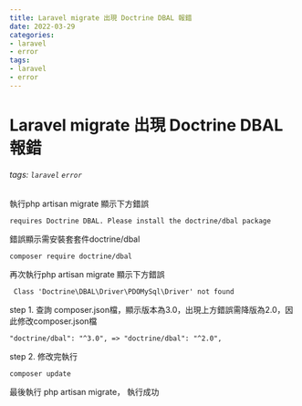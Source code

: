 ```yaml
---
title: Laravel migrate 出現 Doctrine DBAL 報錯
date: 2022-03-29
categories:
- laravel
- error
tags:
- laravel
- error
---
```



# Laravel migrate 出現 Doctrine DBAL 報錯
###### tags:  `laravel` `error`    


執行php artisan migrate 顯示下方錯誤

```
requires Doctrine DBAL. Please install the doctrine/dbal package
```

錯誤顯示需安裝套套件doctrine/dbal

```
composer require doctrine/dbal
```

再次執行php artisan migrate 顯示下方錯誤

```
 Class 'Doctrine\DBAL\Driver\PDOMySql\Driver' not found
```

step 1. 查詢 composer.json檔，顯示版本為3.0，出現上方錯誤需降版為2.0，因此修改composer.json檔
```
"doctrine/dbal": "^3.0", => "doctrine/dbal": "^2.0",
```

step 2. 修改完執行
```
composer update
```

最後執行 php artisan migrate，
執行成功